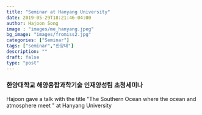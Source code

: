 ```yaml
---
title: "Seminar at Hanyang University"
date: 2019-05-29T18:21:46-04:00
author: Hajoon Song
image : "images/me_hanyang.jpeg"
bg_image: "images/fromiss2.jpg"
categories: ["Seminar"]
tags: ["seminar","한양대"]
description: ""
draft: false
type: "post"
---
```

### 한양대학교 해양융합과학기술 인재양성팀 초청세미나

Hajoon gave a talk with the title "The Southern Ocean where the ocean and atmosphere meet
" at Hanyang University
